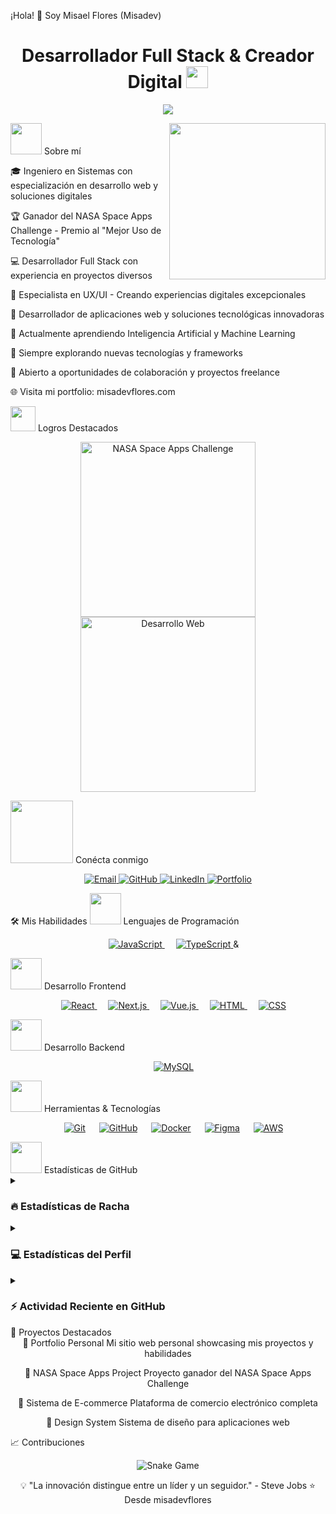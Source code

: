 ¡Hola! 👋 Soy Misael Flores (Misadev)
<h1 align="center">Desarrollador Full Stack & Creador Digital <img src="https://media.giphy.com/media/hvRJCLFzcasrR4ia7z/giphy.gif" width="35"></h1> <p align="center"> <a href="https://github.com/DenverCoder1/readme-typing-svg"><img src="https://readme-typing-svg.herokuapp.com?font=Time+New+Roman&color=%23C8BE25&size=25&center=true&vCenter=true&width=600&height=100&lines=Desarrollador+Full+Stack+@misadev;Especialista+en+Soluciones+Digitales;Programador+Web+Creativo;Siempre+aprendiendo+nuevas+tecnologías"></a> </p>
<picture><img src = "https://github.com/7oSkaaa/7oSkaaa/blob/main/Images/about_me.gif?raw=true" width = 50px></picture> Sobre mí
<picture> <img align="right" src="https://github.com/misadevflores/misadevflores/blob/main/assets/developer.gif?raw=true" width = 250px></picture>




🎓 Ingeniero en Sistemas con especialización en desarrollo web y soluciones digitales

🏆 Ganador del NASA Space Apps Challenge - Premio al "Mejor Uso de Tecnología"

💻 Desarrollador Full Stack con experiencia en proyectos diversos

🎨 Especialista en UX/UI - Creando experiencias digitales excepcionales

📱 Desarrollador de aplicaciones web y soluciones tecnológicas innovadoras

🌱 Actualmente aprendiendo Inteligencia Artificial y Machine Learning

🚀 Siempre explorando nuevas tecnologías y frameworks

💼 Abierto a oportunidades de colaboración y proyectos freelance

🌐 Visita mi portfolio: misadevflores.com


<picture> <img src="https://github.com/7oSkaaa/7oSkaaa/blob/main/Images/competitive_programming_profile.png?raw=true" width=40> </picture> Logros Destacados
<p align="center"> <a href="https://www.spaceappschallenge.org/"> <img width="280px" src="https://github.com/misadevflores/misadevflores/blob/main/assets/nasa-space-apps.png?raw=true" alt="NASA Space Apps Challenge"/> </a> <a href="https://misadevflores.com"> <img width="280px" src="https://github.com/misadevflores/misadevflores/blob/main/assets/web-development.png?raw=true" alt="Desarrollo Web"/> </a> </p>
<picture> <img src="https://github.com/7oSkaaa/7oSkaaa/blob/main/Images/Connect-with-me.gif?raw=true" width="100px"> </picture> Conécta conmigo
<p align="center"> <a href="mailto:contacto@misadevflores.com"> <img src="https://img.shields.io/badge/Email-%23D14836.svg?style=for-the-badge&logo=gmail&logoColor=white" alt="Email"/> </a> <a href="https://github.com/misadevflores"> <img src="https://img.shields.io/badge/GitHub-%23181717.svg?style=for-the-badge&logo=github&logoColor=white" alt="GitHub"/> </a> <a href="https://www.linkedin.com/in/misael-flores/"> <img src="https://img.shields.io/badge/LinkedIn-%230A66C2.svg?style=for-the-badge&logo=linkedin&logoColor=white" alt="LinkedIn"/> </a> <a href="https://misadevflores.com"> <img src="https://img.shields.io/badge/Portfolio-%23000000.svg?style=for-the-badge&logo=react&logoColor=white" alt="Portfolio"/> </a> </p>
🛠️ Mis Habilidades
<picture> <img src = "https://github.com/7oSkaaa/7oSkaaa/blob/main/Images/Programming_Languages.gif?raw=true" width = 50px> </picture> Lenguajes de Programación
<p align="center"> &emsp; <a href="https://developer.mozilla.org/en-US/docs/Web/JavaScript" target="_blank"> <img alt="JavaScript" src="https://img.shields.io/badge/JavaScript%20-%23F7DF1E.svg?style=for-the-badge&logo=javascript&logoColor=black"> </a> &emsp; <a href="https://www.typescriptlang.org/" target="_blank"> <img alt="TypeScript" src="https://img.shields.io/badge/TypeScript-%23007ACC.svg?style=for-the-badge&logo=typescript&logoColor=white"> </a> &</p>
<picture> <img src = "https://github.com/7oSkaaa/7oSkaaa/blob/main/Images/Front_End.gif?raw=true" width = 50px> </picture> Desarrollo Frontend
<p align="center"> &emsp; <a href="https://reactjs.org/" target="_blank"> <img alt="React" src="https://img.shields.io/badge/React-%2361DAFB.svg?style=for-the-badge&logo=React&logoColor=black"> </a> &emsp; <a href="https://nextjs.org/" target="_blank"> <img alt="Next.js" src="https://img.shields.io/badge/Next.js-%23000000.svg?style=for-the-badge&logo=next.js&logoColor=white"> </a> &emsp; <a href="https://vuejs.org/" target="_blank"> <img alt="Vue.js" src="https://img.shields.io/badge/Vue.js-%234FC08D.svg?style=for-the-badge&logo=vue.js&logoColor=white"> </a> &emsp; <a href="https://www.w3.org/html/" target="_blank"> <img alt="HTML" src="https://img.shields.io/badge/HTML5-%23E34F26.svg?style=for-the-badge&logo=html5&logoColor=white"> </a> &emsp; <a href="https://www.w3schools.com/css/" target="_blank"> <img alt="CSS" src="https://img.shields.io/badge/CSS3-%231572B6.svg?style=for-the-badge&logo=css3&logoColor=white"> </a> </p>
<picture> <img src = "https://github.com/7oSkaaa/7oSkaaa/blob/main/Images/Back_End.gif?raw=true" width = 50px> </picture> Desarrollo Backend
<p align="center"> &emsp; <a href="https://nodejs.org/" target="_blank">  <a href="https://www.mysql.com/" target="_blank"> <img alt="MySQL" src="https://img.shields.io/badge/MySQL-%234479A1.svg?style=for-the-badge&logo=mysql&logoColor=white"> </a> </p>
<picture> <img src = "https://github.com/7oSkaaa/7oSkaaa/blob/main/Images/Software_Tools.gif?raw=true" width = 50px> </picture> Herramientas & Tecnologías
<p align="center"> &emsp; <a href="#"><img alt="Git" src="https://img.shields.io/badge/Git-%23F05033.svg?style=for-the-badge&logo=git&logoColor=white"></a> &emsp; <a href="#"><img alt="GitHub" src="https://img.shields.io/badge/GitHub-%23181717.svg?style=for-the-badge&logo=github&logoColor=white"></a> &emsp; <a href="#"><img alt="Docker" src="https://img.shields.io/badge/Docker-%232496ED.svg?style=for-the-badge&logo=docker&logoColor=white"></a> &emsp; <a href="#"><img alt="Figma" src="https://img.shields.io/badge/Figma-%23F24E1E.svg?style=for-the-badge&logo=figma&logoColor=white"></a> &emsp; <a href="#"><img alt="AWS" src="https://img.shields.io/badge/AWS-%23FF9900.svg?style=for-the-badge&logo=amazon-aws&logoColor=white"></a> </p>
<picture> <img src = "https://github.com/7oSkaaa/7oSkaaa/blob/main/Images/Statistics.gif?raw=true" width = 50px> </picture> Estadísticas de GitHub
<details><summary><h3> 🔥 Estadísticas de Racha</h3></summary>
<p align="center"><img src="https://github-readme-streak-stats.herokuapp.com/?user=misadevflores&theme=tokyonight_duo" alt="misadevflores" /></p></details><details><summary><h3>💻 Estadísticas del Perfil</h3></summary>
<p align="center"> <a href="https://github.com/anuraghazra/github-readme-stats"> <img alt="Misadev's Github Stats" src="https://github-readme-stats.vercel.app/api?username=misadevflores&show_icons=true&count_private=true&locale=en&theme=tokyonight&layout=compact" height="230px"/></a> <img src="https://github-readme-stats.vercel.app/api/top-langs?username=misadevflores&langs_count=10&show_icons=true&locale=en&theme=tokyonight" alt="misadevflores" height="230px"/> <br/> </details><details><summary><h3>⚡ Actividad Reciente en GitHub</h3></summary>
https://github-readme-activity-graph.cyclic.app/graph?username=misadevflores&theme=github

</details>
🎯 Proyectos Destacados
<div align="center">
🚀 Portfolio Personal
Mi sitio web personal showcasing mis proyectos y habilidades

🌟 NASA Space Apps Project
Proyecto ganador del NASA Space Apps Challenge

💼 Sistema de E-commerce
Plataforma de comercio electrónico completa

🎨 Design System
Sistema de diseño para aplicaciones web

</div>
📈 Contribuciones
<p align = "center"> <img src = "https://github.com/misadevflores/misadevflores/blob/main/assets/github-contribution-grid-snake.svg" alt = "Snake Game"/> </p>
<div align="center">
💡 "La innovación distingue entre un líder y un seguidor." - Steve Jobs
⭐️ Desde misadevflores

</div>
